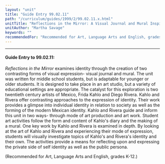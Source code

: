 ```yaml
---
layout: "unit"
title: "Guide Entry 99.02.11"
path: "/curriculum/guides/1999/2/99.02.11.x.html"
unitTitle: "Reflections in the Mirror: A Visual Journal and Mural Inspired by Frida Kahlo and Diego Rivera"
unitAuthor: "Martha Savage"
keywords: ""
recommendedFor: "Recommended for Art, Language Arts and English, grades K-12."
---
```

<body>
<hr/>
<h4>
Guide Entry to 99.02.11:
</h4>
<i>
Reflections in the Mirror
</i>
examines identity through the creation of two contrasting forms of visual expression- visual journal and mural. The unit was written for middle school students, but is adaptable for younger or older students. It is designed to take place in an art studio, but a variety of educational settings are appropriate. The catalyst for this exploration is two twentieth century artists of Mexico, Frida Kahlo and Diego Rivera. Kahlo and Rivera offer contrasting approaches to the expression of identity. Their work provides a glimpse into individual identity in relation to society as well as the forming of the modern Mexican identity. Kahlo and Rivera guide and inform this unit in two ways- through mode of art production and art work. Student art activities follow the form and content of Kahlo's diary and the making of a mural. One key work by Kahlo and Rivera is examined in depth. By looking at the art of Kahlo and Rivera and experiencing their mode of expression, students will visually investigate topics of Kahlo's and Rivera's identity and their own. The activities provide a means for reflecting upon and expressing the private side of self identity as well as the public persona.
<p>
(Recommended for Art, Language Arts and English, grades K-12.)
</p>
</body>